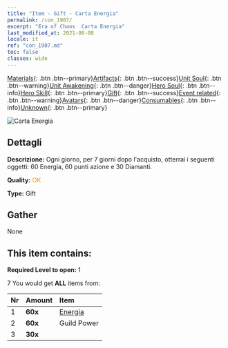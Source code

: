 ```yaml
---
title: "Item - Gift - Carta Energia"
permalink: /con_1907/
excerpt: "Era of Chaos  Carta Energia"
last_modified_at: 2021-06-08
locale: it
ref: "con_1907.md"
toc: false
classes: wide
---
```

 [Materials](/ItemsIT/){: .btn .btn--primary}[Artifacts](/ItemsIT/Artifacts/){: .btn .btn--success}[Unit Soul](/ItemsIT/UnitSoul/){: .btn .btn--warning}[Unit Awakening](/ItemsIT/UnitAwakening/){: .btn .btn--danger}[Hero Soul](/ItemsIT/HeroSoul/){: .btn .btn--info}[Hero Skill](/ItemsIT/HeroSkill/){: .btn .btn--primary}[Gift](/ItemsIT/Gift/){: .btn .btn--success}[Event related](/ItemsIT/Events/){: .btn .btn--warning}[Avatars](/ItemsIT/Avatars/){: .btn .btn--danger}[Consumables](/ItemsIT/Consumables/){: .btn .btn--info}[Unknown](/ItemsIT/Unknown/){: .btn .btn--primary}

 ![Carta Energia](/images/t/i_907316.png)

## Dettagli
 **Descrizione:** Ogni giorno, per 7 giorni dopo l'acquisto, otterrai i seguenti oggetti: 60 Energia, 60 punti azione e 30 Diamanti.

 **Quality:** <span style="color: #FF8C00">OK</span>

 **Type:** Gift

## Gather

  None

## This item contains:

 **Required Level to open:** 1

 7 You would get **ALL** items  from:

  | Nr | Amount |     Item    |
  |:---|:-------|:------------|
  | 1 |  **60x** | [Energia](/ItemsIT/con_900/) |  | 
  | 2 |  **60x** | Guild Power |  | 
  | 3 |  **30x** | <i class="fas fa-gem"/> |  | 
